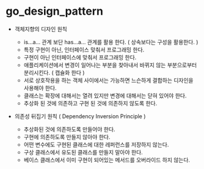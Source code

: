 # go_design_pattern

* 객체지향의 디자인 원칙
  * is...a... 관계 보단 has...a... 관계를 활용 한다. ( 상속보다는 구성을 활용한다. )
  * 특정 구현이 아닌, 인터페이스 맞춰서 프로그래밍 한다.
  * 구현이 아닌 인터페이스에 맞춰서 프로그래밍 한다.
  * 애플리케이션에서 변경이 일어나는 부분을 찾아내서 바뀌지 않는 부분으로부터 분리시킨다. ( 캡슐화 한다 )
  * 서로 상호작용을 하는 객체 사이에서는 가능하면 느슨하게 결합하는 디자인을 사용해야 한다.
  * 클래스는 확장에 대해서는 열려 있지만 변경에 대해서는 닫혀 있어야 한다.
  * 추상화 된 것에 의존하고 구현 된 것에 의존하지 않도록 한다.

* 의존성 뒤집기 원칙 ( Dependency Inversion Principle )
  * 추상화된 것에 의존하도록 만들어야 한다.
  * 구현에 의존하도록 만들지 않아야 한다.
  * 어떤 변수에도 구현된 클래스에 대한 레퍼런스를 저장하지 않는다.
  * 구상 클래스에서 유도된 클래스를 만들지 말아야 한다.
  * 베이스 클래스에서 이미 구현이 되어있는 메서드를 오버라이드 하지 않는다.

